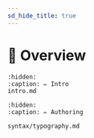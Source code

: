 ```yaml
---
sd_hide_title: true
---
```


# 🔎 Overview


```{toctree}
:hidden:
:caption: ✏️ Intro
intro.md

```

```{toctree}
:hidden:
:caption: ✏️ Authoring

syntax/typography.md
```

